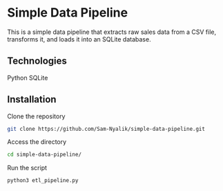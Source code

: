 # Simple Data Pipeline

This is a simple data pipeline that extracts raw sales data from a CSV file, transforms it, and loads it into an SQLite database.

## Technologies

Python
SQLite

## Installation

Clone the repository
```bash
git clone https://github.com/Sam-Nyalik/simple-data-pipeline.git
```

Access the directory
```bash
cd simple-data-pipeline/
```

Run the script
```bash
python3 etl_pipeline.py
```

